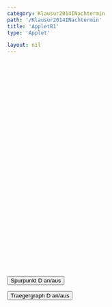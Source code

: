 ```yaml
---
category: Klausur2014INachtermin
path: '/Klausur2014INachtermin'
title: 'AppletB1'
type: 'Applet'

layout: nil
---
```

<link type="text/css" href="https://cdnjs.cloudflare.com/ajax/libs/jsxgraph/0.99.6/jsxgraph.css"><link rel="stylesheet" type="text/css" href="//cdnjs.cloudflare.com/ajax/libs/jsxgraph/0.99.7/jsxgraph.css" />
<div id="64ed75be-d2d2-4cb9-bd47-c719b651db76" class="jxgbox" style="width:500px; height:500px">
<script type="text/javascript">

	const board_b1 = JXG.JSXGraph.initBoard('64ed75be-d2d2-4cb9-bd47-c719b651db76', {
    							boundingbox: [-9, 13, 7, -3],
                  axis: true
              });
			  var tracestate_b1=false; 
var gs	= false;		  
var phi_b1 = board_b1.create('slider',[[-8.5,11], [-0.5,11], [90,130,257.4]], {name:'&phi;', label:{size:5, fontsize:15}}) ;    
var A_b1 = board_b1.create('point', [0,0], {color:'red', fixed:true, name:'A', size:2, label:{fontsize:15}});
var B_b1 = board_b1.create('point', [4,-2], {color:'red', fixed:true, name:'B', size:2, label:{fontsize:15}});
var C_b1 = board_b1.create('point', [5,1], {color:'red', fixed:true, name:'C', size:2, label:{fontsize:15}});
var D_b1 = board_b1.create('point', [function(){return 6*Math.sin(phi_b1.Value()/180*Math.PI)-1;}, function(){return 9*Math.cos(phi_b1.Value()/180*Math.PI)*Math.cos(phi_b1.Value()/180*Math.PI)+3;}], {name:'D', fixed:true, color:'green', trace:function(){return tracestate_b1;}, size:2, label:{fontsize:15}});
board_b1.create('polygon', [A_b1,B_b1,C_b1,D_b1]);
var ADC = board_b1.create('angle', [A_b1,D_b1,C_b1], {orthotype:'sectordot'})
var NR_T = board_b1.create('text', [-8, 12, '2014 NT 1 B1'], {fontsize:18})
var alpha_T = board_b1.create('text', [-8,2, function(){return '&alpha; = ' + JXG.toFixed(ADC.Value()/Math.PI * 180,2)+ '°';}], {fontsize:18});
var area_T = board_b1.create('text', [-8,1, function() {return'A(' + JXG.toFixed(phi_b1.Value(),2) + '°) = ' + JXG.toFixed(-22.5*Math.sin(phi_b1.Value()*Math.PI/180)*Math.sin(phi_b1.Value()*Math.PI/180)-3*Math.sin(phi_b1.Value()/180*Math.PI)+37.5,2);}], {fontsize:18});

board_b1.create('segment', [A_b1,D_b1], {color:'green'});
board_b1.create('segment', [C_b1,D_b1], {color:'green'});
board_b1.create('functiongraph', [x => -2.25 * x * x -0.5 * x + 11.75], {visible:function(){return gs;}, name:'p', withLabel:function(){return gs;}, label:{fontsize:15}})


function changestate() {
if(tracestate){
D_b1.clearTrace();
tracestate=false;
}else{
tracestate=true;
}
}

function changestate2() {
if(gs){
gs=false;
}else{
gs=true;
}
}


  </script>
  </div>
<form><input type='button' value="Spurpunkt D an/aus" onClick="changestate();"></form>
<form><input type='button' value="Traegergraph D an/aus" onClick="changestate2();"></form>
